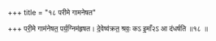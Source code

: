 +++
title = "१८ परीमे गामनेषत"

+++
परी॒मे गाम॑नेषत॒ पर्य॒ग्निम॑हृषत। दे॒वेष्व॑क्रत॒ श्रवः॒ कऽ इ॒माँ२ऽ आ द॑धर्षति ॥१८ ॥